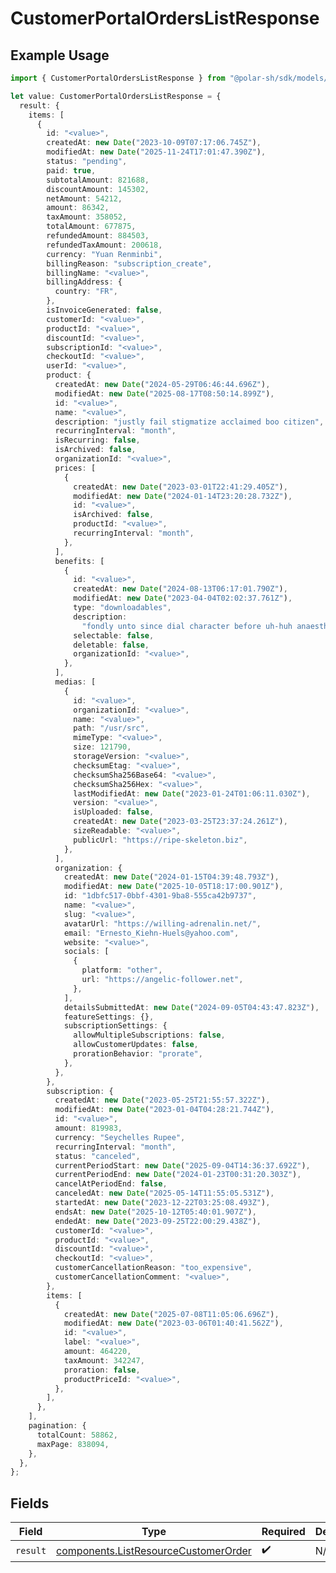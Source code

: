 # CustomerPortalOrdersListResponse

## Example Usage

```typescript
import { CustomerPortalOrdersListResponse } from "@polar-sh/sdk/models/operations/customerportalorderslist.js";

let value: CustomerPortalOrdersListResponse = {
  result: {
    items: [
      {
        id: "<value>",
        createdAt: new Date("2023-10-09T07:17:06.745Z"),
        modifiedAt: new Date("2025-11-24T17:01:47.390Z"),
        status: "pending",
        paid: true,
        subtotalAmount: 821688,
        discountAmount: 145302,
        netAmount: 54212,
        amount: 86342,
        taxAmount: 358052,
        totalAmount: 677875,
        refundedAmount: 884503,
        refundedTaxAmount: 200618,
        currency: "Yuan Renminbi",
        billingReason: "subscription_create",
        billingName: "<value>",
        billingAddress: {
          country: "FR",
        },
        isInvoiceGenerated: false,
        customerId: "<value>",
        productId: "<value>",
        discountId: "<value>",
        subscriptionId: "<value>",
        checkoutId: "<value>",
        userId: "<value>",
        product: {
          createdAt: new Date("2024-05-29T06:46:44.696Z"),
          modifiedAt: new Date("2025-08-17T08:50:14.899Z"),
          id: "<value>",
          name: "<value>",
          description: "justly fail stigmatize acclaimed boo citizen",
          recurringInterval: "month",
          isRecurring: false,
          isArchived: false,
          organizationId: "<value>",
          prices: [
            {
              createdAt: new Date("2023-03-01T22:41:29.405Z"),
              modifiedAt: new Date("2024-01-14T23:20:28.732Z"),
              id: "<value>",
              isArchived: false,
              productId: "<value>",
              recurringInterval: "month",
            },
          ],
          benefits: [
            {
              id: "<value>",
              createdAt: new Date("2024-08-13T06:17:01.790Z"),
              modifiedAt: new Date("2023-04-04T02:02:37.761Z"),
              type: "downloadables",
              description:
                "fondly unto since dial character before uh-huh anaesthetise consequently unlike",
              selectable: false,
              deletable: false,
              organizationId: "<value>",
            },
          ],
          medias: [
            {
              id: "<value>",
              organizationId: "<value>",
              name: "<value>",
              path: "/usr/src",
              mimeType: "<value>",
              size: 121790,
              storageVersion: "<value>",
              checksumEtag: "<value>",
              checksumSha256Base64: "<value>",
              checksumSha256Hex: "<value>",
              lastModifiedAt: new Date("2023-01-24T01:06:11.030Z"),
              version: "<value>",
              isUploaded: false,
              createdAt: new Date("2023-03-25T23:37:24.261Z"),
              sizeReadable: "<value>",
              publicUrl: "https://ripe-skeleton.biz",
            },
          ],
          organization: {
            createdAt: new Date("2024-01-15T04:39:48.793Z"),
            modifiedAt: new Date("2025-10-05T18:17:00.901Z"),
            id: "1dbfc517-0bbf-4301-9ba8-555ca42b9737",
            name: "<value>",
            slug: "<value>",
            avatarUrl: "https://willing-adrenalin.net/",
            email: "Ernesto_Kiehn-Huels@yahoo.com",
            website: "<value>",
            socials: [
              {
                platform: "other",
                url: "https://angelic-follower.net",
              },
            ],
            detailsSubmittedAt: new Date("2024-09-05T04:43:47.823Z"),
            featureSettings: {},
            subscriptionSettings: {
              allowMultipleSubscriptions: false,
              allowCustomerUpdates: false,
              prorationBehavior: "prorate",
            },
          },
        },
        subscription: {
          createdAt: new Date("2023-05-25T21:55:57.322Z"),
          modifiedAt: new Date("2023-01-04T04:28:21.744Z"),
          id: "<value>",
          amount: 819983,
          currency: "Seychelles Rupee",
          recurringInterval: "month",
          status: "canceled",
          currentPeriodStart: new Date("2025-09-04T14:36:37.692Z"),
          currentPeriodEnd: new Date("2024-01-23T00:31:20.303Z"),
          cancelAtPeriodEnd: false,
          canceledAt: new Date("2025-05-14T11:55:05.531Z"),
          startedAt: new Date("2023-12-22T03:25:08.493Z"),
          endsAt: new Date("2025-10-12T05:40:01.907Z"),
          endedAt: new Date("2023-09-25T22:00:29.438Z"),
          customerId: "<value>",
          productId: "<value>",
          discountId: "<value>",
          checkoutId: "<value>",
          customerCancellationReason: "too_expensive",
          customerCancellationComment: "<value>",
        },
        items: [
          {
            createdAt: new Date("2025-07-08T11:05:06.696Z"),
            modifiedAt: new Date("2023-03-06T01:40:41.562Z"),
            id: "<value>",
            label: "<value>",
            amount: 464220,
            taxAmount: 342247,
            proration: false,
            productPriceId: "<value>",
          },
        ],
      },
    ],
    pagination: {
      totalCount: 58862,
      maxPage: 838094,
    },
  },
};
```

## Fields

| Field                                                                                        | Type                                                                                         | Required                                                                                     | Description                                                                                  |
| -------------------------------------------------------------------------------------------- | -------------------------------------------------------------------------------------------- | -------------------------------------------------------------------------------------------- | -------------------------------------------------------------------------------------------- |
| `result`                                                                                     | [components.ListResourceCustomerOrder](../../models/components/listresourcecustomerorder.md) | :heavy_check_mark:                                                                           | N/A                                                                                          |